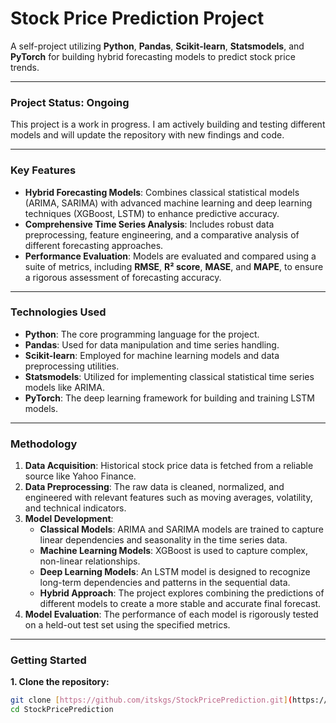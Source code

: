 # Stock Price Prediction Project

A self-project utilizing **Python**, **Pandas**, **Scikit-learn**, **Statsmodels**, and **PyTorch** for building hybrid forecasting models to predict stock price trends.

---

### Project Status: Ongoing

This project is a work in progress. I am actively building and testing different models and will update the repository with new findings and code.

---

### Key Features

* **Hybrid Forecasting Models**: Combines classical statistical models (ARIMA, SARIMA) with advanced machine learning and deep learning techniques (XGBoost, LSTM) to enhance predictive accuracy.
* **Comprehensive Time Series Analysis**: Includes robust data preprocessing, feature engineering, and a comparative analysis of different forecasting approaches.
* **Performance Evaluation**: Models are evaluated and compared using a suite of metrics, including **RMSE**, **R² score**, **MASE**, and **MAPE**, to ensure a rigorous assessment of forecasting accuracy.

---

### Technologies Used

* **Python**: The core programming language for the project.
* **Pandas**: Used for data manipulation and time series handling.
* **Scikit-learn**: Employed for machine learning models and data preprocessing utilities.
* **Statsmodels**: Utilized for implementing classical statistical time series models like ARIMA.
* **PyTorch**: The deep learning framework for building and training LSTM models.

---

### Methodology

1.  **Data Acquisition**: Historical stock price data is fetched from a reliable source like Yahoo Finance.
2.  **Data Preprocessing**: The raw data is cleaned, normalized, and engineered with relevant features such as moving averages, volatility, and technical indicators.
3.  **Model Development**:
    * **Classical Models**: ARIMA and SARIMA models are trained to capture linear dependencies and seasonality in the time series data.
    * **Machine Learning Models**: XGBoost is used to capture complex, non-linear relationships.
    * **Deep Learning Models**: An LSTM model is designed to recognize long-term dependencies and patterns in the sequential data.
    * **Hybrid Approach**: The project explores combining the predictions of different models to create a more stable and accurate final forecast.
4.  **Model Evaluation**: The performance of each model is rigorously tested on a held-out test set using the specified metrics.

---

### Getting Started

**1. Clone the repository:**

```bash
git clone [https://github.com/itskgs/StockPricePrediction.git](https://github.com/itskgs/StockPricePrediction.git)
cd StockPricePrediction
